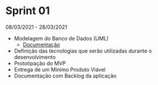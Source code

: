 # Sprint 01

08/03/2021 - 28/03/2021

* Modelagem do Banco de Dados (UML)
  * <a href="https://github.com/Trabalhos-Fatec/consentimento-de-dados/blob/main/Sprint%2001/Documentação/Banco-De-Dados.md">Documentação </a>
* Definição das tecnologias que serão utilizadas durante o desenvolvimento
* Prototipação do MVP 
* Entrega de um Mínimo Produto Viável
* Documentação com Backlog da aplicação
